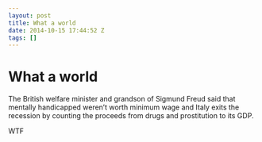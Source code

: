 ```yaml
---
layout: post
title: What a world
date: 2014-10-15 17:44:52 Z
tags: []
---
```

# What a world

The British welfare minister and grandson of Sigmund Freud said that mentally handicapped weren’t worth minimum wage and Italy exits the recession by counting the proceeds from drugs and prostitution to its GDP.

WTF
